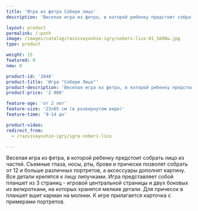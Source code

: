 ```yaml
---
title: 'Игра из фетра Собери лицо'
description: 'Веселая игра из фетра, в которой ребенку предстоит собрать лицо из частей. Съемные детали на липучках позволят собрать от 12 и больше различных портретов.'

layout: product
permalink: /:path
image: /images/catalog/razvivayushie-igry/soberi-lico-01_1600w.jpg
type: product

weight: 15
featured: 0
new: 0

product-id: '1048'
product-title: 'Игра "Собери Лицо"'
product-description: 'Веселая игра из фетра, в которой ребенку предстоит собрать лицо из частей. Съемные глаза, носы, рты, брови и прически позволят собрать от 12 и больше различных портретов, а аксессуары дополнят картину. Все детали крепятся к лицу липучками. Игра представляет собой планшет из 3 страниц - игровой центральной страницы и двух боковых из велкроткани, на которых хранятся мелкие детали. Для причесок в планшет вшит карман на молнии. К игре прилагается карточка с примерами портретов.'
product-price: '2 800'

feature-age: 'от 2 лет'
feature-size: '23х65 см (в развернутом виде)'
feature-time: '9-14 дн'

product-video: 
redirect_from:
  - /razvivayushie-igry/igra-soberi-lico

---
```

Веселая игра из фетра, в которой ребенку предстоит собрать лицо из частей. Съемные глаза, носы, рты, брови и прически позволят собрать от 12 и больше различных портретов, а аксессуары дополнят картину. Все детали крепятся к лицу липучками. Игра представляет собой планшет из 3 страниц - игровой центральной страницы и двух боковых из велкроткани, на которых хранятся мелкие детали. Для причесок в планшет вшит карман на молнии. К игре прилагается карточка с примерами портретов.
